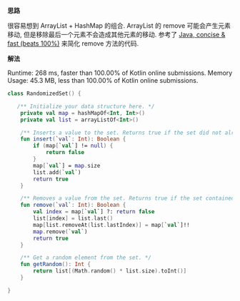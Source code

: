 **思路**

很容易想到 ArrayList + HashMap 的组合. ArrayList 的 remove 可能会产生元素移动, 但是移除最后一个元素不会造成其他元素的移动.
参考了 [Java, concise & fast (beats 100%)](https://leetcode.com/problems/insert-delete-getrandom-o1/discuss/249013/Java-concise-and-fast-(beats-100)) 来简化 remove 方法的代码.

**解法**

Runtime: 268 ms, faster than 100.00% of Kotlin online submissions.
Memory Usage: 45.3 MB, less than 100.00% of Kotlin online submissions.

```kotlin
class RandomizedSet() {

   /** Initialize your data structure here. */
    private val map = hashMapOf<Int, Int>()
    private val list = arrayListOf<Int>()

    /** Inserts a value to the set. Returns true if the set did not already contain the specified element. */
    fun insert(`val`: Int): Boolean {
        if (map[`val`] != null) {
            return false
        }
        map[`val`] = map.size
        list.add(`val`)
        return true
    }

    /** Removes a value from the set. Returns true if the set contained the specified element. */
    fun remove(`val`: Int): Boolean {
        val index = map[`val`] ?: return false
        list[index] = list.last()
        map[list.removeAt(list.lastIndex)] = map[`val`]!!
        map.remove(`val`)
        return true
    }

    /** Get a random element from the set. */
    fun getRandom(): Int {
        return list[(Math.random() * list.size).toInt()]
    }

}
```